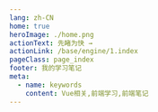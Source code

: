 ```yaml
---
lang: zh-CN
home: true
heroImage: ./home.png
actionText: 先睹为快 →
actionLink: /base/engine/1.index
pageClass: page_index
footer: 我的学习笔记
meta:
  - name: keywords
    content: Vue相关,前端学习,前端笔记
---
```


<template>
  <div class="cont">
    <div id="large-header" class="large-header"></div>
    <div class="features">
      <div class="feature">
        <h2><a href="/web-openlayer/base/engine/1.index.html">基础知识</a></h2> 
        <p>掌握openlayers基础知识，能通过相关api实现一个简单的功能，综合相关场景实现一个多场景需求，通过对业务的分析提炼需求点</p>
      </div>
      <div class="feature">
        <h2><a href="/web-openlayer/base/project/1.index.html">高级知识</a></h2> 
        <p>掌握开发高精度地图需要的基本知识，对相关后端的了解，封装地图相关的代码</p>
      </div>
      <div class="feature">
        <h2><a href="/web-openlayer/base/vue2.x/1.index.html">openlayers源码</a></h2> 
        <p>掌握openlayers源码，能从源码方面解决地图方面的难点</p>
      </div>
      <div class="feature">
        <h2><a href="https://cn.vuejs.org">openlayers资料</a></h2> 
        <p>主要介绍一些openlayers额外相关的资料、相关的书籍对openlayers相关知识进行一些补充</p>
      </div>
    </div>
  </div>
</template>

